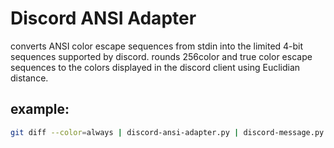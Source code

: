 # Discord ANSI Adapter

converts ANSI color escape sequences from stdin into the limited 4-bit sequences supported by discord.
rounds 256color and true color escape sequences to the colors displayed in the discord client using Euclidian distance.

## example:

```sh
git diff --color=always | discord-ansi-adapter.py | discord-message.py
```

